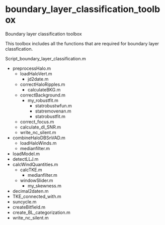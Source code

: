 # boundary_layer_classification_toolbox
Boundary layer classification toolbox

This toolbox includes all the functions that are required for boundary layer classfication.


Script_boundary_layer_classification.m
- preprocessHalo.m
	- loadHaloVert.m
		- jd2date.m
	- correctHaloRipples.m
		- calculateBKG.m
	- correctBackground.m
		- my_robustfit.m
			- statrobustwfun.m
			- statremovenan.m
			- statrobustfit.m
	- correct_focus.m
	- calculate_dl_SNR.m
	- write_nc_silent.m
- combineHaloDBSnVAD.m
	- loadHaloWinds.m
	- medianfilter.m
- loadModel.m
- detectLLJ.m
- calcWindQuantities.m
	- calcTKE.m
		- medianfilter.m
	- windowSlider.m
		- my_skewness.m
- decimal2daten.m
- TKE_connected_with.m
- suncycle.m
- createBitfield.m
- create_BL_categorization.m
- write_nc_silent.m
